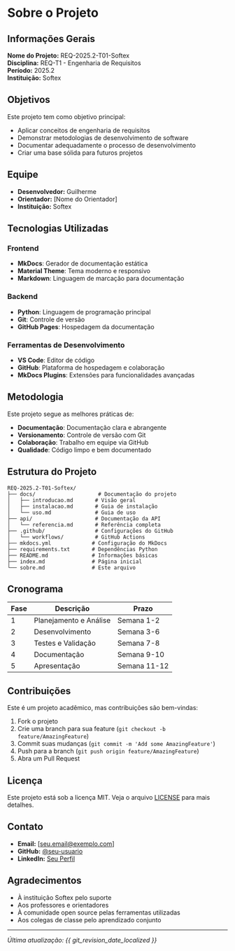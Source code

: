 # Sobre o Projeto

## Informações Gerais

**Nome do Projeto:** REQ-2025.2-T01-Softex  
**Disciplina:** REQ-T1 - Engenharia de Requisitos  
**Período:** 2025.2  
**Instituição:** Softex  

## Objetivos

Este projeto tem como objetivo principal:

- Aplicar conceitos de engenharia de requisitos
- Demonstrar metodologias de desenvolvimento de software
- Documentar adequadamente o processo de desenvolvimento
- Criar uma base sólida para futuros projetos

## Equipe

- **Desenvolvedor:** Guilherme
- **Orientador:** [Nome do Orientador]
- **Instituição:** Softex

## Tecnologias Utilizadas

### Frontend
- **MkDocs**: Gerador de documentação estática
- **Material Theme**: Tema moderno e responsivo
- **Markdown**: Linguagem de marcação para documentação

### Backend
- **Python**: Linguagem de programação principal
- **Git**: Controle de versão
- **GitHub Pages**: Hospedagem da documentação

### Ferramentas de Desenvolvimento
- **VS Code**: Editor de código
- **GitHub**: Plataforma de hospedagem e colaboração
- **MkDocs Plugins**: Extensões para funcionalidades avançadas

## Metodologia

Este projeto segue as melhores práticas de:

- **Documentação**: Documentação clara e abrangente
- **Versionamento**: Controle de versão com Git
- **Colaboração**: Trabalho em equipe via GitHub
- **Qualidade**: Código limpo e bem documentado

## Estrutura do Projeto

```
REQ-2025.2-T01-Softex/
├── docs/                    # Documentação do projeto
│   ├── introducao.md       # Visão geral
│   ├── instalacao.md       # Guia de instalação
│   └── uso.md              # Guia de uso
├── api/                    # Documentação da API
│   └── referencia.md       # Referência completa
├── .github/                # Configurações do GitHub
│   └── workflows/          # GitHub Actions
├── mkdocs.yml             # Configuração do MkDocs
├── requirements.txt       # Dependências Python
├── README.md              # Informações básicas
├── index.md               # Página inicial
└── sobre.md               # Este arquivo
```

## Cronograma

| Fase | Descrição | Prazo |
|------|-----------|-------|
| 1 | Planejamento e Análise | Semana 1-2 |
| 2 | Desenvolvimento | Semana 3-6 |
| 3 | Testes e Validação | Semana 7-8 |
| 4 | Documentação | Semana 9-10 |
| 5 | Apresentação | Semana 11-12 |

## Contribuições

Este é um projeto acadêmico, mas contribuições são bem-vindas:

1. Fork o projeto
2. Crie uma branch para sua feature (`git checkout -b feature/AmazingFeature`)
3. Commit suas mudanças (`git commit -m 'Add some AmazingFeature'`)
4. Push para a branch (`git push origin feature/AmazingFeature`)
5. Abra um Pull Request

## Licença

Este projeto está sob a licença MIT. Veja o arquivo [LICENSE](LICENSE) para mais detalhes.

## Contato

- **Email:** [seu.email@exemplo.com]
- **GitHub:** [@seu-usuario](https://github.com/seu-usuario)
- **LinkedIn:** [Seu Perfil](https://linkedin.com/in/seu-usuario)

## Agradecimentos

- À instituição Softex pelo suporte
- Aos professores e orientadores
- À comunidade open source pelas ferramentas utilizadas
- Aos colegas de classe pelo aprendizado conjunto

---

*Última atualização: {{ git_revision_date_localized }}*
